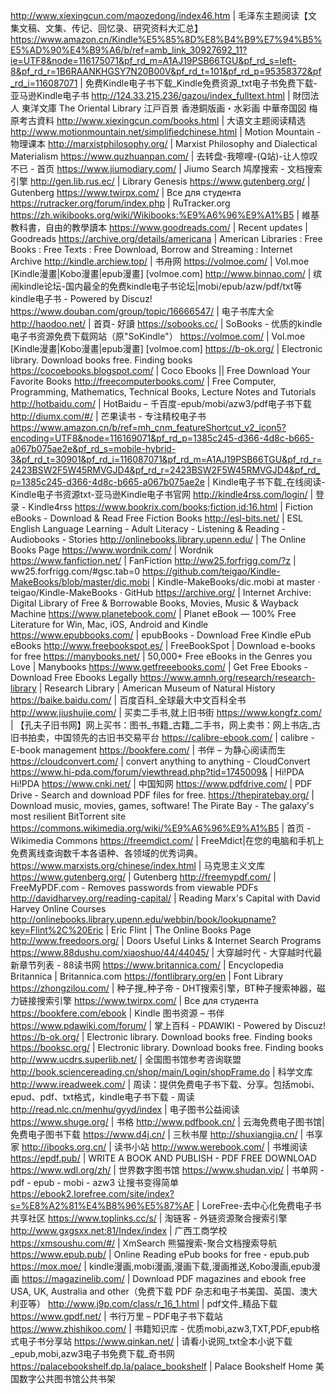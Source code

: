 http://www.xiexingcun.com/maozedong/index46.htm | 毛泽东主题阅读【文集文稿、文集、传记、回忆录、研究资料大汇总】
https://www.amazon.cn/Kindle%E5%85%8D%E8%B4%B9%E7%94%B5%E5%AD%90%E4%B9%A6/b/ref=amb_link_30927692_11?ie=UTF8&node=116175071&pf_rd_m=A1AJ19PSB66TGU&pf_rd_s=left-8&pf_rd_r=1B6RAANKHGSY7N20B00V&pf_rd_t=101&pf_rd_p=95358372&pf_rd_i=116087071 | 免费Kindle电子书下载_Kindle免费资源_txt电子书免费下载-亚马逊Kindle电子书
http://124.33.215.236/gazou/index_fulltext.html | 財団法人 東洋文庫 The Oriental Library 江戸百景 香港銅版画・水彩画 中華帝国図 梅原考古資料
http://www.xiexingcun.com/books.html | 大语文主题阅读精选
http://www.motionmountain.net/simplifiedchinese.html | Motion Mountain - 物理课本
http://marxistphilosophy.org/ | Marxist Philosophy and Dialectical Materialism
https://www.quzhuanpan.com/ | 去转盘-我嚓哩-(Q站)-让人惊叹不已 - 首页
https://www.jiumodiary.com/ | Jiumo Search 鸠摩搜索 - 文档搜索引擎
http://gen.lib.rus.ec/ | Library Genesis
https://www.gutenberg.org/ | Gutenberg
https://www.twirpx.com/ | Все для студента
https://rutracker.org/forum/index.php | RuTracker.org
https://zh.wikibooks.org/wiki/Wikibooks:%E9%A6%96%E9%A1%B5 | 維基教科書，自由的教學讀本
https://www.goodreads.com/ | Recent updates | Goodreads
https://archive.org/details/americana | American Libraries : Free Books : Free Texts : Free Download, Borrow and Streaming : Internet Archive
http://kindle.archiew.top/ | 书舟网
https://volmoe.com/ | Vol.moe [Kindle漫畫|Kobo漫畫|epub漫畫] [volmoe.com]
http://www.binnao.com/ | 缤闹kindle论坛-国内最全的免费kindle电子书论坛|mobi/epub/azw/pdf/txt等kindle电子书 - Powered by Discuz!
https://www.douban.com/group/topic/16666547/ | 电子书库大全
http://haodoo.net/ | 首頁- 好讀
https://sobooks.cc/ | SoBooks - 优质的kindle电子书资源免费下载网站（原"SoKindle"）
https://volmoe.com/ | Vol.moe [Kindle漫畫|Kobo漫畫|epub漫畫] [volmoe.com]
https://b-ok.org/ | Electronic library. Download books free. Finding books
https://cocoebooks.blogspot.com/ | Coco Ebooks || Free Download Your Favorite Books
http://freecomputerbooks.com/ | Free Computer, Programming, Mathematics, Technical Books, Lecture Notes and Tutorials
http://hotbaidu.com/ | HotBaidu – 千百度-epub/mobi/azw3/pdf电子书下载
http://diumx.com/#/ | 芒果读书 - 专注精校电子书
https://www.amazon.cn/b/ref=mh_cnm_featureShortcut_v2_icon5?encoding=UTF8&node=116169071&pf_rd_p=1385c245-d366-4d8c-b665-a067b075ae2e&pf_rd_s=mobile-hybrid-3&pf_rd_t=30901&pf_rd_i=116087071&pf_rd_m=A1AJ19PSB66TGU&pf_rd_r=2423BSW2F5W45RMVGJD4&pf_rd_r=2423BSW2F5W45RMVGJD4&pf_rd_p=1385c245-d366-4d8c-b665-a067b075ae2e | Kindle电子书下载_在线阅读-Kindle电子书资源txt-亚马逊Kindle电子书官网
http://kindle4rss.com/login/ | 登录 - Kindle4rss
https://www.bookrix.com/books;fiction,id:16.html | Fiction eBooks - Download & Read Free Fiction Books
http://esl-bits.net/ | ESL English Language Learning - Adult Literacy - Listening & Reading - Audiobooks - Stories
http://onlinebooks.library.upenn.edu/ | The Online Books Page
https://www.wordnik.com/ | Wordnik
https://www.fanfiction.net/ | FanFiction
http://ww25.forfrigg.com/?z | ww25.forfrigg.com/#gsc.tab=0
https://github.com/teigao/Kindle-MakeBooks/blob/master/dic.mobi | Kindle-MakeBooks/dic.mobi at master · teigao/Kindle-MakeBooks · GitHub
https://archive.org/ | Internet Archive: Digital Library of Free & Borrowable Books, Movies, Music & Wayback Machine
https://www.planetebook.com/ | Planet eBook — 100% Free Literature for Win, Mac, iOS, Android and Kindle
https://www.epubbooks.com/ | epubBooks - Download Free Kindle ePub eBooks
http://www.freebookspot.es/ | FreeBookSpot | Download e-books for free
https://manybooks.net/ | 50,000+ Free eBooks in the Genres you Love | Manybooks
https://www.getfreeebooks.com/ | Get Free Ebooks - Download Free Ebooks Legally
https://www.amnh.org/research/research-library | Research Library | American Museum of Natural History
https://baike.baidu.com/ | 百度百科_全球最大中文百科全书
http://www.jiushujie.com/ | 买卖二手书,就上旧书街
https://www.kongfz.com/ | 【孔夫子旧书网】网上买书：图书_书籍_古籍_二手书，网上卖书：网上书店_古旧书拍卖，中国领先的古旧书交易平台
https://calibre-ebook.com/ | calibre - E-book management
https://bookfere.com/ | 书伴 – 为静心阅读而生
https://cloudconvert.com/ | convert anything to anything - CloudConvert
https://www.hi-pda.com/forum/viewthread.php?tid=1745009& | Hi!PDA Hi!PDA
https://www.cnki.net/ | 中国知网
https://www.pdfdrive.com/ | PDF Drive - Search and download PDF files for free.
https://thepiratebay.org/ | Download music, movies, games, software! The Pirate Bay - The galaxy's most resilient BitTorrent site
https://commons.wikimedia.org/wiki/%E9%A6%96%E9%A1%B5 | 首页 - Wikimedia Commons
https://freemdict.com/ | FreeMdict|在您的电脑和手机上免费离线查询数千本各语种、各领域的优秀词典。
https://www.marxists.org/chinese/index.html | 马克思主义文库
https://www.gutenberg.org/ | Gutenberg
http://freemypdf.com/ | FreeMyPDF.com - Removes passwords from viewable PDFs
http://davidharvey.org/reading-capital/ | Reading Marx's Capital with David Harvey Online Courses
http://onlinebooks.library.upenn.edu/webbin/book/lookupname?key=Flint%2C%20Eric | Eric Flint | The Online Books Page
http://www.freedoors.org/ | Doors Useful Links & Internet Search Programs
https://www.88dushu.com/xiaoshuo/44/44045/ | 大穿越时代 - 大穿越时代最新章节列表 - 88读书网
https://www.britannica.com/ | Encyclopedia Britannica | Britannica.com
https://fontlibrary.org/en | Font Library
https://zhongzilou.com/ | 种子搜_种子帝 - DHT搜索引擎，BT种子搜索神器，磁力链接搜索引擎
https://www.twirpx.com/ | Все для студента
https://bookfere.com/ebook | Kindle 图书资源 – 书伴
https://www.pdawiki.com/forum/ | 掌上百科 - PDAWIKI - Powered by Discuz!
https://b-ok.org/ | Electronic library. Download books free. Finding books
https://booksc.org/ | Electronic library. Download books free. Finding books
http://www.ucdrs.superlib.net/ | 全国图书馆参考咨询联盟
http://book.sciencereading.cn/shop/main/Login/shopFrame.do | 科学文库
http://www.ireadweek.com/ | 周读：提供免费电子书下载、分享。包括mobi、epud、pdf、txt格式，kindle电子书下载 - 周读
http://read.nlc.cn/menhu/gyyd/index | 电子图书公益阅读
https://www.shuge.org/ | 书格
http://www.pdfbook.cn/ | 云海免费电子图书馆| 免费电子图书下载
https://www.d4j.cn/ | 三秋书屋
http://shuxiangjia.cn/ | 书享家 
http://ibooks.org.cn/ |  读书小站
http://www.werebook.com/ | 书堆阅读
https://epdf.pub/ | WRITE A BOOK AND PUBLISH - PDF FREE DOWNLOAD
https://www.wdl.org/zh/ | 世界数字图书馆
https://www.shudan.vip/ | 书单网 - pdf - epub - mobi - azw3 让搜书变得简单
https://ebook2.lorefree.com/site/index?s=%E8%A2%81%E4%B8%96%E5%87%AF | LoreFree-去中心化免费电子书共享社区
https://www.toplinks.cc/s/ | 淘链客 - 外链资源聚合搜索引擎
http://www.gxgsxx.net:81/Index/index | 广西工商学校
https://xmsoushu.com/#/ | XmSearch 熊猫搜索-聚合文档搜索导航
https://www.epub.pub/ | Online Reading ePub books for free - epub.pub
https://mox.moe/ | kindle漫画,mobi漫画,漫画下载,漫画推送,Kobo漫画,epub漫画
https://magazinelib.com/ | Download PDF magazines and ebook free USA, UK, Australia and other（免费下载 PDF 杂志和电子书美国、英国、澳大利亚等）
http://www.j9p.com/class/r_16_1.html | pdf文件_精品下载
https://www.gpdf.net/ | 书行万里 – PDF电子书下载站
https://www.zhishikoo.com/ | 书籍知识库 - 优质mobi,azw3,TXT,PDF,epub格式电子书分享站
https://www.qinkan.net/ | 请看小说网_txt全本小说下载_epub,mobi,azw3电子书免费下载_奇书网
https://palacebookshelf.dp.la/palace_bookshelf | Palace Bookshelf Home 美国数字公共图书馆公共书架

